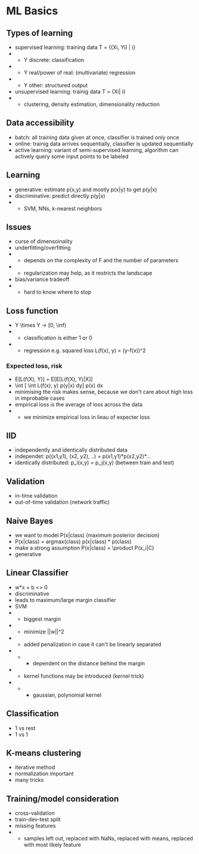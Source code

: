 # ML Basics

## Types of learning
- supervised learning: training data T = {(Xi, Yi) | i}
- - Y discrete: classification
- - Y real/power of real: (multivariate) regression
- - Y other: structured output
- unsupervised learning: trainig data T = {Xi| i}
- - clustering, density estimation, dimensionality reduction

## Data accessibility
- batch: all training data given at once, classifier is trained only once
- online: trainig data arrives sequentially, classifier is updated sequentially
- active learning: variant of semi-supervised learning, algorithm can actively query some input points to be labeled

## Learning 
- generative: estimate p(x,y) and mostly p(x|y) to get p(y|x)
- discriminative: predict directly p(y|x)
- - SVM, NNs, k-nearest neighbors

## Issues
- curse of dimensoinality
- underfitting/overfitting
- - depends on the complexity of F and the number of parameters
- - regularization may help, as it restricts the landscape
- bias/variance tradeoff
- - hard to know where to stop

## Loss function
- Y \times Y -> [0, \inf)
- - classification is either 1 or 0
- - regression e.g. squared loss L(f(x), y) = (y-f(x))^2

### Expected loss, risk
- E[L(f(X), Y)] = E[E[L(f(X), Y)|X]]
- \int [ \int L(f(x), y) p(y|x) dy] p(x) dx
- minimising the risk makes sense, because we don't care about high loss in improbable cases
- empirical loss is the average of loss across the data
- - we minimize empirical loss in lieau of expecter loss 

## IID
- independently and identically distributed data
- independet: p((x1,y1), (x2, y2), ..) = p(x1,y1)\*p(x2,y2)\*...
- identically distributed: p\_i(x,y) = p\_j(x,y) (between train and test)

## Validation
- in-time validation
- out-of-time validation (network traffic)

## Naive Bayes
- we want to model P(x|class) (maximum posterior decision)
- P(x|class) = argmax(class) p(x|class) * p(class)
- make a strong assumption  P(x|class) = \product P(x\_i|C)
- generative

## Linear Classifier
- w\*x + b <> 0
- discriminative
- leads to maximum/large margin classifier
- SVM
- - biggest margin
- - minimize ||w||^2
- - added penalization in case it can't be linearly separated
- - - dependent on the distance behind the margin
- - kernel functions may be introduced (kernel trick)
- - - gaussian, polynomial kernel

## Classification
- 1 vs rest
- 1 vs 1

## K-means clustering
- iterative method
- normalization important
- many tricks

## Training/model consideration
- cross-validation
- train-dev-test split
- missing features
- - samples left out, replaced with NaNs, replaced with means, replaced with most likely feature
